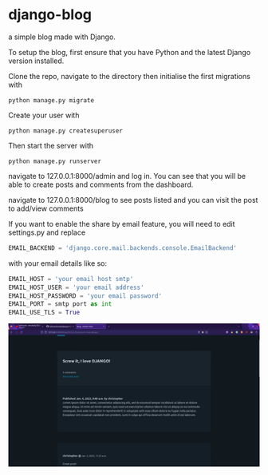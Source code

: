 # django-blog
a simple blog made with Django.

To setup the blog, first ensure that you have Python and the latest Django version installed.

Clone the repo, navigate to the directory then initialise the first migrations with

```
python manage.py migrate

```

Create your user with

```
python manage.py createsuperuser
```

Then start the server with 

```
python manage.py runserver
```

navigate to 127.0.0.1:8000/admin and log in. You can see that you will be able to create posts and comments from the dashboard.

navigate to 127.0.0.1:8000/blog to see posts listed and you can visit the post to add/view comments

If you want to enable the share by email feature, you will need to edit settings.py and replace 

```python
EMAIL_BACKEND = 'django.core.mail.backends.console.EmailBackend'
```

with your email details like so:

```python
EMAIL_HOST = 'your email host smtp'
EMAIL_HOST_USER = 'your email address'
EMAIL_HOST_PASSWORD = 'your email password'
EMAIL_PORT = smtp port as int
EMAIL_USE_TLS = True
```

![Example blog](https://raw.githubusercontent.com/fullstacksoda/django-blog/main/Screenshot%20from%202023-01-05%2013-27-02.png)
